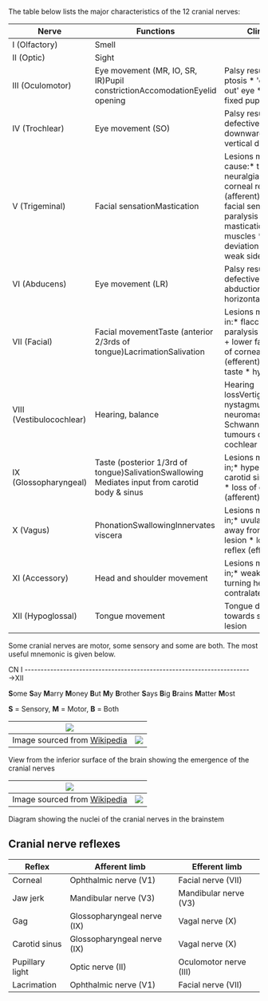 The table below lists the major characteristics of the 12 cranial nerves:  
  


| **Nerve** | **Functions** | **Clinical** | **Pathway/foramen** |
| --- | --- | --- | --- |
| I (Olfactory) | Smell |  | Cribriform plate |
| II (Optic) | Sight |  | Optic canal |
| III (Oculomotor) | Eye movement (MR, IO, SR, IR)Pupil constrictionAccomodationEyelid opening | Palsy results in* ptosis * 'down and out' eye * dilated, fixed pupil | Superior orbital fissure (SOF) |
| IV (Trochlear) | Eye movement (SO) | Palsy results in defective downward gaze → vertical diplopia | SOF |
| V (Trigeminal) | Facial sensationMastication | Lesions may cause:* trigeminal neuralgia * loss of corneal reflex (afferent) * loss of facial sensation * paralysis of mastication muscles * deviation of jaw to weak side | V1: SOF, V2: Foramen rotundum, V3: Foramen ovale |
| VI (Abducens) | Eye movement (LR) | Palsy results in defective abduction → horizontal diplopia | SOF |
| VII (Facial) | Facial movementTaste (anterior 2/3rds of tongue)LacrimationSalivation | Lesions may result in:* flaccid paralysis of upper \+ lower face * loss of corneal reflex (efferent) * loss of taste * hyperacusis | Internal auditory meatus |
| VIII (Vestibulocochlear) | Hearing, balance | Hearing lossVertigo, nystagmusAcoustic neuromas are Schwann cell tumours of the cochlear nerve | Internal auditory meatus |
| IX (Glossopharyngeal) | Taste (posterior 1/3rd of tongue)SalivationSwallowing Mediates input from carotid body \& sinus | Lesions may result in;* hypersensitive carotid sinus reflex * loss of gag reflex (afferent) | Jugular foramen |
| X (Vagus) | PhonationSwallowingInnervates viscera | Lesions may result in;* uvula deviates away from site of lesion * loss of gag reflex (efferent) | Jugular foramen |
| XI (Accessory) | Head and shoulder movement | Lesions may result in;* weakness turning head to contralateral side | Jugular foramen |
| XII (Hypoglossal) | Tongue movement | Tongue deviates towards side of lesion | Hypoglossal canal |

  
Some cranial nerves are motor, some sensory and some are both. The most useful mnemonic is given below.  
  
CN I \-\-\-\-\-\-\-\-\-\-\-\-\-\-\-\-\-\-\-\-\-\-\-\-\-\-\-\-\-\-\-\-\-\-\-\-\-\-\-\-\-\-\-\-\-\-\-\-\-\-\-\-\-\-\-\-\-\-\-\-\-\-\-\-\-\-\-\-\-\-→XII  
  
**S**ome **S**ay **M**arry **M**oney **B**ut **M**y **B**rother **S**ays **B**ig **B**rains **M**atter **M**ost  
  
**S** \= Sensory, **M** \= Motor, **B** \= Both  
  
  


| [![](https://d32xxyeh8kfs8k.cloudfront.net/images_Passmedicine/swb018.png)](https://d32xxyeh8kfs8k.cloudfront.net/images_Passmedicine/swb018b.png) | |
| --- | --- |
| Image sourced from [Wikipedia](https://en.wikipedia.org/wiki/Main_Page) | [![](https://d32xxyeh8kfs8k.cloudfront.net/css/images/mag_glass.png)](https://d32xxyeh8kfs8k.cloudfront.net/images_Passmedicine/swb018b.png) |

View from the inferior surface of the brain showing the emergence of the cranial nerves  
  


| [![](https://d32xxyeh8kfs8k.cloudfront.net/images_Passmedicine/swb019.png)](https://d32xxyeh8kfs8k.cloudfront.net/images_Passmedicine/swb019b.png) | |
| --- | --- |
| Image sourced from [Wikipedia](https://en.wikipedia.org/wiki/Main_Page) | [![](https://d32xxyeh8kfs8k.cloudfront.net/css/images/mag_glass.png)](https://d32xxyeh8kfs8k.cloudfront.net/images_Passmedicine/swb019b.png) |

Diagram showing the nuclei of the cranial nerves in the brainstem  
  
  
Cranial nerve reflexes
----------------------

  


| **Reflex** | **Afferent limb** | **Efferent limb** |
| --- | --- | --- |
| Corneal | Ophthalmic nerve (V1) | Facial nerve (VII) |
| Jaw jerk | Mandibular nerve (V3) | Mandibular nerve (V3) |
| Gag | Glossopharyngeal nerve (IX) | Vagal nerve (X) |
| Carotid sinus | Glossopharyngeal nerve (IX) | Vagal nerve (X) |
| Pupillary light | Optic nerve (II) | Oculomotor nerve (III) |
| Lacrimation | Ophthalmic nerve (V1) | Facial nerve (VII) |


